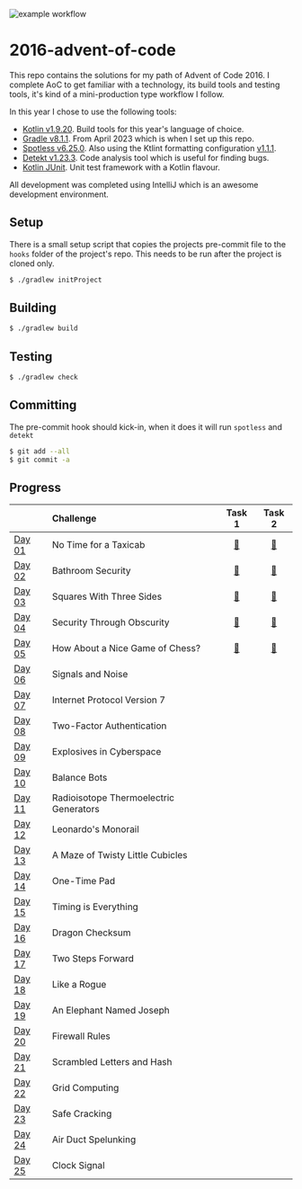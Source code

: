 ![example workflow](https://github.com/andrewfitzy/2016-advent-of-code/actions/workflows/build_and_test.yml/badge.svg)
# 2016-advent-of-code

This repo contains the solutions for my path of Advent of Code 2016. I complete AoC to get familiar with a technology, its build tools and testing tools, it's kind of a mini-production type workflow I follow.

In this year I chose to use the following tools:
- [Kotlin v1.9.20](https://kotlinlang.org/docs/whatsnew1920.html). Build tools for this year's language of choice.
- [Gradle v8.1.1](https://docs.gradle.org/8.1.1/release-notes.html). From April 2023 which is when I set up this repo.
- [Spotless v6.25.0](https://github.com/diffplug/spotless/releases/tag/gradle%2F6.25.0). Also using the Ktlint formatting configuration [v1.1.1](https://github.com/pinterest/ktlint/releases/tag/1.1.1).
- [Detekt v1.23.3](). Code analysis tool which is useful for finding bugs.
- [Kotlin JUnit](https://kotlinlang.org/api/latest/kotlin.test/). Unit test framework with a Kotlin flavour.

All development was completed using IntelliJ which is an awesome development environment.

## Setup
There is a small setup script that copies the projects pre-commit file to the `hooks` folder of the project's repo. This needs to be run after the project is cloned only. 
```bash
$ ./gradlew initProject  
```

## Building
```bash
$ ./gradlew build  
```

## Testing
```bash
$ ./gradlew check  
```

## Committing
The pre-commit hook should kick-in, when it does it will run `spotless` and `detekt`
```bash
$ git add --all
$ git commit -a
```

## Progress
|                                                | Challenge                              |                                                            Task 1                                                            |                                                            Task 2                                                            |
|:-----------------------------------------------|:---------------------------------------|:----------------------------------------------------------------------------------------------------------------------------:|:----------------------------------------------------------------------------------------------------------------------------:|
| [Day 01](https://adventofcode.com/2016/day/1)  | No Time for a Taxicab                  | [🌟](https://github.com/andrewfitzy/2016-advent-of-code/blob/main/app/src/main/kotlin/io/github/andrewfitzy/day01/Task01.kt) | [🌟](https://github.com/andrewfitzy/2016-advent-of-code/blob/main/app/src/main/kotlin/io/github/andrewfitzy/day01/Task02.kt) |
| [Day 02](https://adventofcode.com/2016/day/2)  | Bathroom Security                      | [🌟](https://github.com/andrewfitzy/2016-advent-of-code/blob/main/app/src/main/kotlin/io/github/andrewfitzy/day02/Task01.kt) | [🌟](https://github.com/andrewfitzy/2016-advent-of-code/blob/main/app/src/main/kotlin/io/github/andrewfitzy/day02/Task02.kt) |
| [Day 03](https://adventofcode.com/2016/day/3)  | Squares With Three Sides               | [🌟](https://github.com/andrewfitzy/2016-advent-of-code/blob/main/app/src/main/kotlin/io/github/andrewfitzy/day03/Task01.kt) | [🌟](https://github.com/andrewfitzy/2016-advent-of-code/blob/main/app/src/main/kotlin/io/github/andrewfitzy/day03/Task02.kt) |
| [Day 04](https://adventofcode.com/2016/day/4)  | Security Through Obscurity             | [🌟](https://github.com/andrewfitzy/2016-advent-of-code/blob/main/app/src/main/kotlin/io/github/andrewfitzy/day04/Task01.kt) | [🌟](https://github.com/andrewfitzy/2016-advent-of-code/blob/main/app/src/main/kotlin/io/github/andrewfitzy/day04/Task02.kt) |
| [Day 05](https://adventofcode.com/2016/day/5)  | How About a Nice Game of Chess?        | [🌟](https://github.com/andrewfitzy/2016-advent-of-code/blob/main/app/src/main/kotlin/io/github/andrewfitzy/day05/Task01.kt) | [🌟](https://github.com/andrewfitzy/2016-advent-of-code/blob/main/app/src/main/kotlin/io/github/andrewfitzy/day05/Task02.kt) |
| [Day 06](https://adventofcode.com/2016/day/6)  | Signals and Noise                      |                                                                                                                              ||
| [Day 07](https://adventofcode.com/2016/day/7)  | Internet Protocol Version 7            |                                                                                                                              ||
| [Day 08](https://adventofcode.com/2016/day/8)  | Two-Factor Authentication              |                                                                                                                              ||
| [Day 09](https://adventofcode.com/2016/day/9)  | Explosives in Cyberspace               |                                                                                                                              ||
| [Day 10](https://adventofcode.com/2016/day/10) | Balance Bots                           |                                                                                                                              ||
| [Day 11](https://adventofcode.com/2016/day/11) | Radioisotope Thermoelectric Generators |                                                                                                                              ||
| [Day 12](https://adventofcode.com/2016/day/12) | Leonardo's Monorail                    |                                                                                                                              ||
| [Day 13](https://adventofcode.com/2016/day/13) | A Maze of Twisty Little Cubicles       |                                                                                                                              ||
| [Day 14](https://adventofcode.com/2016/day/14) | One-Time Pad                           |                                                                                                                              ||
| [Day 15](https://adventofcode.com/2016/day/15) | Timing is Everything                   |                                                                                                                              ||
| [Day 16](https://adventofcode.com/2016/day/16) | Dragon Checksum                        |                                                                                                                              ||
| [Day 17](https://adventofcode.com/2016/day/17) | Two Steps Forward                      |                                                                                                                              ||
| [Day 18](https://adventofcode.com/2016/day/18) | Like a Rogue                           |                                                                                                                              ||
| [Day 19](https://adventofcode.com/2016/day/19) | An Elephant Named Joseph               |                                                                                                                              ||
| [Day 20](https://adventofcode.com/2016/day/20) | Firewall Rules                         |                                                                                                                              ||
| [Day 21](https://adventofcode.com/2016/day/21) | Scrambled Letters and Hash             |                                                                                                                              ||
| [Day 22](https://adventofcode.com/2016/day/22) | Grid Computing                         |                                                                                                                              ||
| [Day 23](https://adventofcode.com/2016/day/23) | Safe Cracking                          |                                                                                                                              ||
| [Day 24](https://adventofcode.com/2016/day/24) | Air Duct Spelunking                    |                                                                                                                              ||
| [Day 25](https://adventofcode.com/2016/day/25) | Clock Signal                           |                                                                                                                              ||